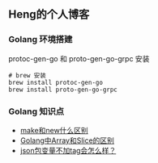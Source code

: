 ## Heng的个人博客
### Golang 环境搭建
protoc-gen-go 和 proto-gen-go-grpc 安装
~~~shell
# brew 安装
brew install protoc-gen-go
brew install proto-gen-go-grpc
~~~
### Golang 知识点
- [make和new什么区别](https://www.cnblogs.com/koeln/p/15192376.html)
- [Golang中Array和Slice的区别](https://www.jianshu.com/p/10d23e9ffc36)
- [json包变量不加tag会怎么样？](https://mp.weixin.qq.com/s/bZlKV_BWSqc-qCa4DrsCbg)
